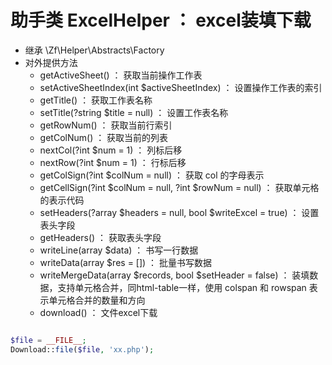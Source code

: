 # 助手类 ExcelHelper ： excel装填下载
- 继承 \Zf\Helper\Abstracts\Factory
- 对外提供方法
    - getActiveSheet() ： 获取当前操作工作表
    - setActiveSheetIndex(int $activeSheetIndex) ： 设置操作工作表的索引
    - getTitle() ： 获取工作表名称
    - setTitle(?string $title = null) ： 设置工作表名称
    - getRowNum() ： 获取当前行索引
    - getColNum() ： 获取当前的列表
    - nextCol(?int $num = 1) ： 列标后移
    - nextRow(?int $num = 1) ： 行标后移
    - getColSign(?int $colNum = null) ： 获取 col 的字母表示
    - getCellSign(?int $colNum = null, ?int $rowNum = null) ： 获取单元格的表示代码
    - setHeaders(?array $headers = null, bool $writeExcel = true) ： 设置表头字段
    - getHeaders() ： 获取表头字段
    - writeLine(array $data) ： 书写一行数据
    - writeData(array $res = []) ： 批量书写数据
    - writeMergeData(array $records, bool $setHeader = false) ： 装填数据，支持单元格合并，同html-table一样，使用 colspan 和 rowspan 表示单元格合并的数量和方向
    - download() ： 文件excel下载

```php

$file = __FILE__;
Download::file($file, 'xx.php');

```
